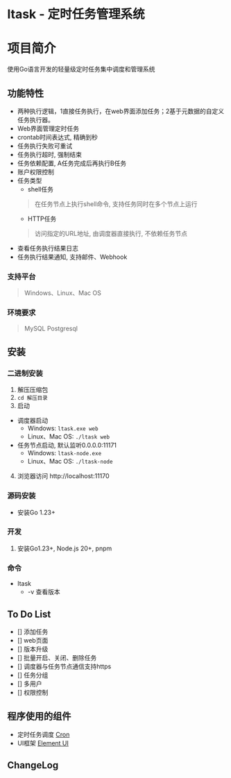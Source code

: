 # ltask - 定时任务管理系统

# 项目简介

使用Go语言开发的轻量级定时任务集中调度和管理系统

## 功能特性

* 两种执行逻辑，1直接任务执行，在web界面添加任务；2基于元数据的自定义任务执行器。
* Web界面管理定时任务
* crontab时间表达式, 精确到秒
* 任务执行失败可重试
* 任务执行超时, 强制结束
* 任务依赖配置, A任务完成后再执行B任务
* 账户权限控制
* 任务类型
    * shell任务
  > 在任务节点上执行shell命令, 支持任务同时在多个节点上运行
    * HTTP任务
  > 访问指定的URL地址, 由调度器直接执行, 不依赖任务节点
* 查看任务执行结果日志
* 任务执行结果通知, 支持邮件、Webhook

### 支持平台

> Windows、Linux、Mac OS

### 环境要求

> MySQL
> Postgresql

## 安装

### 二进制安装

1. 解压压缩包
2. `cd 解压目录`
3. 启动

* 调度器启动
    * Windows: `ltask.exe web`
    * Linux、Mac OS:  `./ltask web`
* 任务节点启动, 默认监听0.0.0.0:11171
    * Windows:  `ltask-node.exe`
    * Linux、Mac OS:  `./ltask-node`

4. 浏览器访问 http://localhost:11170

### 源码安装

- 安装Go 1.23+

### 开发

1. 安装Go1.23+, Node.js 20+, pnpm

### 命令

* ltask
    * -v 查看版本

## To Do List

- [] 添加任务
- [] web页面
- [] 版本升级
- [] 批量开启、关闭、删除任务
- [] 调度器与任务节点通信支持https
- [] 任务分组
- [] 多用户
- [] 权限控制

## 程序使用的组件

* 定时任务调度 [Cron](https://github.com/robfig/cron)
* UI框架 [Element UI](https://github.com/element-plus/element-plus)

## ChangeLog
